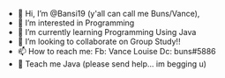 - 👋 Hi, I’m @Bansi19 (y'all can call me Buns/Vance),
- 👀 I’m interested in Programming 
- 🌱 I’m currently learning Programming Using Java
- 💞️ I’m looking to collaborate on Group Study!! 
- 📫 How to reach me:
     Fb: Vance Louise
     Dc: buns#5886
- 📕 Teach me Java (please send help... im begging u)

<!---
Bansi19/Bansi19 is a ✨ special ✨ repository because its `README.md` (this file) appears on your GitHub profile.
You can click the Preview link to take a look at your changes.
--->
